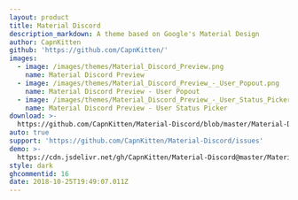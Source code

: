 ```yaml
---
layout: product
title: Material Discord
description_markdown: A theme based on Google's Material Design
author: CapnKitten
github: 'https://github.com/CapnKitten/'
images:
  - image: /images/themes/Material_Discord_Preview.png
    name: Material Discord Preview
  - image: /images/themes/Material_Discord_Preview_-_User_Popout.png
    name: Material Discord Preview - User Popout
  - image: /images/themes/Material_Discord_Preview_-_User_Status_Picker.gif
    name: Material Discord Preview - User Status Picker
download: >-
  https://github.com/CapnKitten/Material-Discord/blob/master/Material-Discord.theme.css
auto: true
support: 'https://github.com/CapnKitten/Material-Discord/issues'
demo: >-
  https://cdn.jsdelivr.net/gh/CapnKitten/Material-Discord@master/Material-Discord.theme.css
style: dark
ghcommentid: 16
date: 2018-10-25T19:49:07.011Z
---
```


